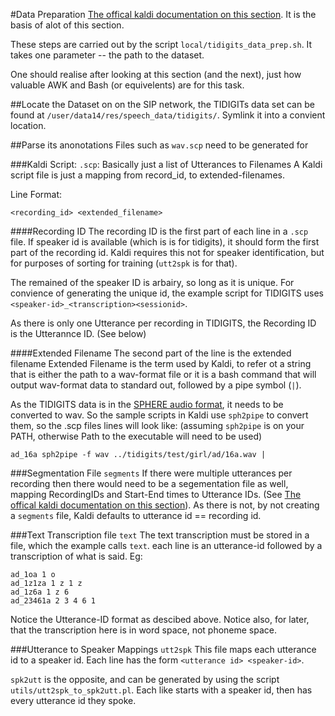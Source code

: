 
#Data Preparation
[The offical kaldi documentation on this section](http://kaldi.sourceforge.net/data_prep.html#data_prep_data). It is the basis of alot of this section.

These steps are carried out by the script `local/tidigits_data_prep.sh`. It takes one parameter -- the path to the dataset.

One should realise after looking at this section (and the next), just how valuable AWK and Bash (or equivelents) are for this task.


##Locate the Dataset 
on on the SIP network, the TIDIGITs data set can be found at `/user/data14/res/speech_data/tidigits/`. Symlink it into a convient location.

##Parse its anonotations
Files such as `wav.scp` need to be generated for 

###Kaldi Script: `.scp`: Basically just a list of Utterances to Filenames
A Kaldi script file is just a mapping from record_id, to extended-filenames.

Line Format:

```
<recording_id> <extended_filename>
```

####Recording ID
The recording ID is the first part of each line in a  `.scp` file.
If speaker id is available (which is is for tidigits), it should form the first part of the recording id.
Kaldi requires this not for speaker identification, but for purposes of sorting for training (`utt2spk` is for that).

The remained of the speaker ID is arbairy, so long as it is unique.
For convience of generating the unique id, the example script for TIDIGITS uses
`<speaker-id>_<transcription><sessionid>`.

As there is only one Utterance per recording in TIDIGITS, the Recording ID is the Utterannce ID.
(See below)


####Extended Filename
The second part of the line is the extended filename
Extended Filename is the term used by Kaldi,  to refer ot a string that is either the path to a wav-format file or it is a bash command that will output wav-format data to standard out, followed by a pipe symbol (`|`).

As the TIDIGITS data is in the [SPHERE audio format](http://www.ee.columbia.edu/ln/LabROSA/doc/HTKBook21/node64.html), it needs to be converted to wav.
So the sample scripts in Kaldi use `sph2pipe` to convert them, so the .scp files lines will look like: (assuming `sph2pipe` is on your PATH, otherwise Path to the executable will need to be used)

```
ad_16a sph2pipe -f wav ../tidigits/test/girl/ad/16a.wav |
```

###Segmentation File `segments`
If there were multiple utterances per recording then there would need to be a segementation file as well,
mapping RecordingIDs and Start-End times to Utterance IDs.
(See [The offical kaldi documentation on this section](http://kaldi.sourceforge.net/data_prep.html#data_prep_data)).
As there is not, by not creating a `segments` file, Kaldi defaults to utterance id == recording id.


###Text Transcription file `text`
The text transcription must be stored in a file, which the example calls `text`.
each line is an utterance-id followed by a transcription of what is said. 
Eg:

```
ad_1oa 1 o
ad_1z1za 1 z 1 z
ad_1z6a 1 z 6
ad_23461a 2 3 4 6 1
```

Notice the Utterance-ID format as descibed above.
Notice also, for later, that the transcription here is in word space, not phoneme space.

###Utterance to Speaker Mappings `utt2spk`
This file maps each utterance id to a speaker id.
Each line has the form `<utterance id> <speaker-id>`.

`spk2utt` is the opposite, and can be generated by using the script `utils/utt2spk_to_spk2utt.pl`.
Each like starts with a speaker id, then has every utterance id they spoke.

